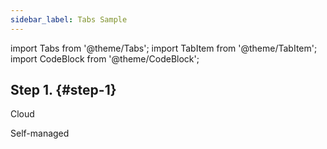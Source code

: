 ```yaml
---
sidebar_label: Tabs Sample
---
```


import Tabs from '@theme/Tabs';
import TabItem from '@theme/TabItem';
import CodeBlock from '@theme/CodeBlock';

##  Step 1. {#step-1}

<Tabs groupId="deployMethod">
<TabItem value="serverless" label="ClickHouse Cloud" default>

Cloud

</TabItem>
<TabItem value="selfmanaged" label="Self-managed">

Self-managed

</TabItem>
</Tabs>
